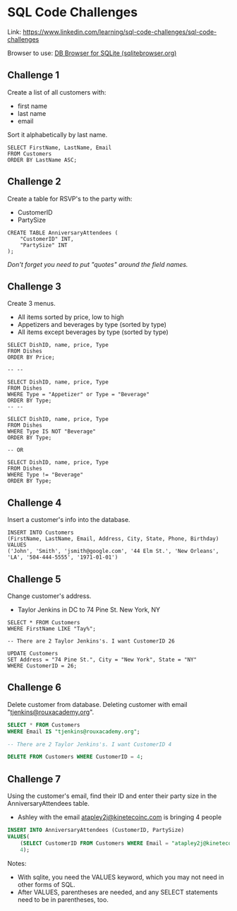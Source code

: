 # SQL Code Challenges

Link: https://www.linkedin.com/learning/sql-code-challenges/sql-code-challenges

Browser to use: [DB Browser for SQLite (sqlitebrowser.org)](https://sqlitebrowser.org/)



## Challenge 1

Create a list of all customers with:

* first name
* last name
* email

Sort it alphabetically by last name.

```sqlite
SELECT FirstName, LastName, Email 
FROM Customers
ORDER BY LastName ASC;
```



## Challenge 2

Create a table for RSVP's to the party with:

* CustomerID
* PartySize

```sqlite
CREATE TABLE AnniversaryAttendees (
	"CustomerID" INT,
	"PartySize" INT
);
```

*Don't forget you need to put "quotes" around the field names.*



## Challenge 3

Create 3 menus.

* All items sorted by price, low to high
* Appetizers and beverages by type (sorted by type)
* All items except beverages by type (sorted by type)

```sqlite
SELECT DishID, name, price, Type 
FROM Dishes
ORDER BY Price;

-- -- 

SELECT DishID, name, price, Type 
FROM Dishes
WHERE Type = "Appetizer" or Type = "Beverage"
ORDER BY Type;
-- --

SELECT DishID, name, price, Type 
FROM Dishes
WHERE Type IS NOT "Beverage"
ORDER BY Type;

-- OR

SELECT DishID, name, price, Type 
FROM Dishes
WHERE Type != "Beverage"
ORDER BY Type;
```



## Challenge 4

Insert a customer's info into the database. 

```sqlite
INSERT INTO Customers 
(FirstName, LastName, Email, Address, City, State, Phone, Birthday)
VALUES 
('John', 'Smith', 'jsmith@google.com', '44 Elm St.', 'New Orleans', 'LA', '504-444-5555', '1971-01-01')

```



## Challenge 5

Change customer's address.

* Taylor Jenkins in DC to 74 Pine St. New York, NY

  

```sqlite
SELECT * FROM Customers
WHERE FirstName LIKE "Tay%";

-- There are 2 Taylor Jenkins's. I want CustomerID 26

UPDATE Customers
SET Address = "74 Pine St.", City = "New York", State = "NY" 
WHERE CustomerID = 26;

```



## Challenge 6

Delete customer from database. Deleting customer with email "tjenkins@rouxacademy.org".



```sql
SELECT * FROM Customers
WHERE Email IS "tjenkins@rouxacademy.org";

-- There are 2 Taylor Jenkins's. I want CustomerID 4

DELETE FROM Customers WHERE CustomerID = 4;
```



## Challenge 7



Using the customer's email, find their ID and enter their party size in the AnniversaryAttendees table.

* Ashley with the email atapley2j@kinetecoinc.com is bringing 4 people 

```sql
INSERT INTO AnniversaryAttendees (CustomerID, PartySize)
VALUES( 
	(SELECT CustomerID FROM Customers WHERE Email = "atapley2j@kinetecoinc.com"),
	4); 
```

Notes:

* With sqlite, you need the VALUES keyword, which you may not need in other forms of SQL.
* After VALUES, parentheses are needed, and any SELECT statements need to be in parentheses, too.

